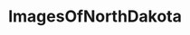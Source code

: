 ---
title: ImagesOfNorthDakota
crosslinks:
- pics
- EarthPorn
- northdakota
- whatsthisbug
- mildlyinteresting
- funny
- AbandonedPorn
- OldSchoolCool
- SkyPorn
- imagesofnetwork
- spiders
- Fishing
- whatsthisplant
- GretaVanFleetFans
- whatsthisbird
- MapPorn
- natureisbeautiful
- tattoos
- astrophotography
- golf
---